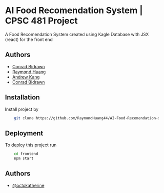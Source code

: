 
# AI Food Recomendation System | CPSC 481 Project

A Food Recomendation System created using Kagle Database with JSX (react) for the front end



## Authors

- [Conrad Bidrawn](https://www.github.com/ConradBdwn)
- [Raymond Huang](https://www.github.com/RaymondHuang44)
- [Andrew Kang](https://github.com/akangzork)
- [Conrad Bidrawn](https://www.github.com/ciscovelasquez)




## Installation

Install project by
```bash
    git clone https://github.com/RaymondHuang44/AI-Food-Recomendation-system-CPSC-481-Project.git
```
    
## Deployment

To deploy this project run

```bash
    cd frontend
    npm start
```


## Authors

- [@octokatherine](https://www.github.com/octokatherine)

